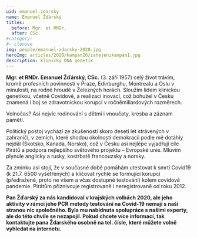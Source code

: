 ```yaml
---
uid: emanuel.zdarsky
name: Emanuel Žďárský 
titles:
  before: Mgr. et RNDr.
  after: CSc. 
#category:    
#- clenove
img: people/emanuel-zdarsky-2020.jpg
heroImg: articles/2020/kampan20/zahajenikampan1.jpg
description: klinický DNA genetik
---
```

**Mgr. et RNDr. Emanuel Žďárský, CSc.** (3. září 1957) celý život trávím, kromě profesních povinností v Praze, Edinburghu, Montrealu a Oslu v minulosti, na rodné hroudě v Železných horách. Sloužím lidem klinickou genetikou, včetně Covidové, a realizací inovací, což bohužel v Česku znamená i boj se zdravotnickou korupcí v ročněmiliardových rozměrech.

Volnočas? Asi nejvíc rodinování s dětmi i vnoučaty, kresba a záznam pamětí.

Politický postoj vychází ze zkušeností skoro deseti let strávených v zahraničí, v zemích, které shodou okolností demokracii podle mě dotáhly nejdál (Skotsko, Kanada, Norsko), což v Česku asi nejlépe vyjadřují cíle Pirátů a podpora nejlepšího světového projektu – Evropské unie. Mluvím plynule anglicky a rusky, kostrbatě francouzsky a norsky.

Za zmínku asi stojí, že v současné době pomáhám utestovat k smrti Covid19 (k 21.7. 6500 vyšetřených) a klíčovat rychle se formující korupci (předražené, proto ne všem a včas dostupné testování) kolem covidové pandemie.
Pirátům přiznivcuje registrovaně i neregistrovaně od roku 2012.

**Pan Žďarský za nás kandidoval v krajských volbách 2020, ale jeho aktivity v rámci jeho PCR metody testování na Covid-19 nemají s naší stranou nic společného. Byla mu nabídnuta spolupráce s našimi experty, ale do této chvíle se nezapojil. Pokud chcete více informací, tak kontaktujte pana Ždarského osobně na tel. čísle, které můžete volně vyhledat na internetu.**
